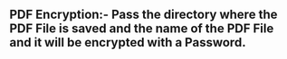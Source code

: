 ﻿## PDF Encryption:- Pass the directory where the PDF File is saved and the name of the PDF File and it will be encrypted with a Password.
